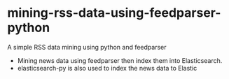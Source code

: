 # mining-rss-data-using-feedparser-python
A simple RSS data mining using python and feedparser

- Mining news data using feedparser then index them into Elasticsearch.
- elasticsearch-py is also used to index the news data to Elastic
